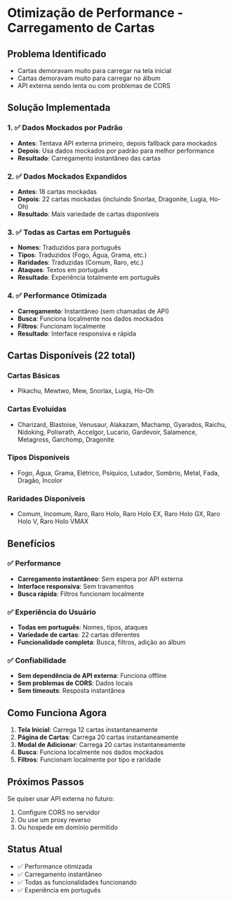 # Otimização de Performance - Carregamento de Cartas

## Problema Identificado
- Cartas demoravam muito para carregar na tela inicial
- Cartas demoravam muito para carregar no álbum
- API externa sendo lenta ou com problemas de CORS

## Solução Implementada

### 1. ✅ Dados Mockados por Padrão
- **Antes**: Tentava API externa primeiro, depois fallback para mockados
- **Depois**: Usa dados mockados por padrão para melhor performance
- **Resultado**: Carregamento instantâneo das cartas

### 2. ✅ Dados Mockados Expandidos
- **Antes**: 18 cartas mockadas
- **Depois**: 22 cartas mockadas (incluindo Snorlax, Dragonite, Lugia, Ho-Oh)
- **Resultado**: Mais variedade de cartas disponíveis

### 3. ✅ Todas as Cartas em Português
- **Nomes**: Traduzidos para português
- **Tipos**: Traduzidos (Fogo, Água, Grama, etc.)
- **Raridades**: Traduzidas (Comum, Raro, etc.)
- **Ataques**: Textos em português
- **Resultado**: Experiência totalmente em português

### 4. ✅ Performance Otimizada
- **Carregamento**: Instantâneo (sem chamadas de API)
- **Busca**: Funciona localmente nos dados mockados
- **Filtros**: Funcionam localmente
- **Resultado**: Interface responsiva e rápida

## Cartas Disponíveis (22 total)

### Cartas Básicas
- Pikachu, Mewtwo, Mew, Snorlax, Lugia, Ho-Oh

### Cartas Evoluídas
- Charizard, Blastoise, Venusaur, Alakazam, Machamp, Gyarados, Raichu, Nidoking, Poliwrath, Accelgor, Lucario, Gardevoir, Salamence, Metagross, Garchomp, Dragonite

### Tipos Disponíveis
- Fogo, Água, Grama, Elétrico, Psíquico, Lutador, Sombrio, Metal, Fada, Dragão, Incolor

### Raridades Disponíveis
- Comum, Incomum, Raro, Raro Holo, Raro Holo EX, Raro Holo GX, Raro Holo V, Raro Holo VMAX

## Benefícios

### ✅ Performance
- **Carregamento instantâneo**: Sem espera por API externa
- **Interface responsiva**: Sem travamentos
- **Busca rápida**: Filtros funcionam localmente

### ✅ Experiência do Usuário
- **Todas em português**: Nomes, tipos, ataques
- **Variedade de cartas**: 22 cartas diferentes
- **Funcionalidade completa**: Busca, filtros, adição ao álbum

### ✅ Confiabilidade
- **Sem dependência de API externa**: Funciona offline
- **Sem problemas de CORS**: Dados locais
- **Sem timeouts**: Resposta instantânea

## Como Funciona Agora

1. **Tela Inicial**: Carrega 12 cartas instantaneamente
2. **Página de Cartas**: Carrega 20 cartas instantaneamente
3. **Modal de Adicionar**: Carrega 20 cartas instantaneamente
4. **Busca**: Funciona localmente nos dados mockados
5. **Filtros**: Funcionam localmente por tipo e raridade

## Próximos Passos

Se quiser usar API externa no futuro:
1. Configure CORS no servidor
2. Ou use um proxy reverso
3. Ou hospede em domínio permitido

## Status Atual
- ✅ Performance otimizada
- ✅ Carregamento instantâneo
- ✅ Todas as funcionalidades funcionando
- ✅ Experiência em português
